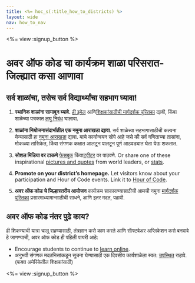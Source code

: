 ```yaml
---
title: <%= hoc_s(:title_how_to_districts) %>
layout: wide
nav: how_to_nav
---
```

<%= view :signup_button %>

# अवर ऑफ कोड चा कार्यक्रम शाळा परिसरात-जिल्ह्यात कसा आणावा

## सर्व शाळांचा, तसेच सर्व विद्यार्थ्यांचा सहभाग घ्यावा!

1. **स्थानिक शाळांना सामावून घ्यावे.** [ही इमेल](<%= resolve_url('/promote/resources#sample-emails') %>) आणि[शिक्षकांसाठीची मार्गदर्शक पुस्तिका](<%= resolve_url('/how-to') %>) द्यावी, किंवा शाळेच्या पत्रकात [लघु निबंध](<%= resolve_url('/promote/stats') %>) घालावा.

2. **शाळांना नियोजनासंदार्भातील एक नमुना आराखडा द्यावा**. सर्व शाळेच्या सहभागासाठीची कल्पना येण्यासाठी हा [नमुना आराखडा](<%= localized_file('/files/HOC_Logistics_plan.pdf') %>) द्यावा. याचे कार्यान्वयन सोपे आहे जसे की सर्व गणिताच्या तासांना, मोकळ्या तासिकेत, किंवा संगणक कक्षात आलटून पालटून पूर्ण आठवड्यात घेता येऊ शकतात.

3. **सोशल मिडिया वर टाकणे** [फेसबुक](https://www.facebook.com/sharer/sharer.php?u=http%3A%2F%2Fhourofcode.com%2Fus) किंवा[ट्वीटर](https://twitter.com/intent/tweet?url=http%3A%2F%2Fhourofcode.com&text=I%27m%20participating%20in%20this%20year%27s%20%23HourOfCode%2C%20are%20you%3F%20%40codeorg&original_referer=https%3A%2F%2Fwww.google.com%2Furl%3Fq%3Dhttps%253A%252F%252Ftwitter.com%252Fshare%253Fhashtags%253D%2526amp%253Brelated%253Dcodeorg%2526amp%253Btext%253DI%252527m%252Bparticipating%252Bin%252Bthis%252Byear%252527s%252B%252523HourOfCode%25252C%252Bare%252Byou%25253F%252B%252540codeorg%2526amp%253Burl%253Dhttp%25253A%25252F%25252Fhourofcode.com%26sa%3DD%26sntz%3D1%26usg%3DAFQjCNE1GLTUbKZfMlEh9Aj5w0iswz6PYQ&related=codeorg&hashtags=) वर पाठवणे. Or share one of these inspirational [pictures and quotes](<%= resolve_url('/promote/resources#social') %>) from world leaders, or [stats](<%= resolve_url('/promote/stats') %>).

4. **Promote on your district’s homepage.** Let visitors know about your participation and Hour of Code events. Link it to [Hour of Code](<%= resolve_url('/') %>).

5. **अवर ऑफ कोड चे जिल्हास्तरीय आयोजन** कार्यक्रम साकाराण्यासाठीची आमची नमुना [मार्गदर्शक पुस्तिका](<%= resolve_url('/how-to/events') %>) प्रसारमाध्यामान्साठीची साधने, आणि इतर मदत, पहावी.

## अवर ऑफ कोड नंतर पुढे काय?

ही शिकण्याची यात्रा चालू राहण्यासाठी, तंत्रज्ञान कसे काम करते आणि साॅफ्टवेअर अप्लिकेशन कसे बनवावे हे जाणण्याची, अवर ऑफ कोड ही पहिली पायरी आहे:

- Encourage students to continue to [learn online](<%= resolve_url('https://code.org/learn/beyond') %>).
- अनुभवी संगणक मदतनिसांकडून सूचना घेण्यासाठी एक दिवसीय कार्यशाळेला स्वत: [उपस्थित](<%= resolve_url('https://code.org/professional-development-workshops') %>) राहावे. (फक्त अमेरिकेतील शिक्षकांसाठी)

<%= view :signup_button %>